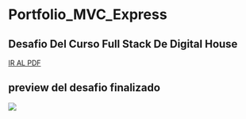 # Portfolio_MVC_Express
## Desafio Del Curso Full Stack De Digital House

<a href="https://github.com/XmauricioX/Portfolio_MVC_Express/blob/master/M05C01%20-%20Ejercitaci%C3%B3n%20Patrones%20de%20dise%C3%B1o%20MVC.pdf">IR AL PDF</a>

## preview del desafio finalizado

<img src="https://github.com/XmauricioX/Portfolio_MVC_Express/blob/master/public/images/img_1.PNG">
